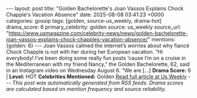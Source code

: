 --- layout: post title: "Golden Bachelorette's Joan Vassos Explains Chock Chapple's Vacation Absence" date: 2025-08-08 03:41:23 +0000 categories: gossip tags: [golden, source-us_weekly, drama-hot] drama_score: 6 primary_celebrity: golden source: us_weekly source_url: "https://www.usmagazine.com/celebrity-news/news/golden-bachelorette-joan-vassos-explains-chock-chapples-vacation-absence/" mentions: {golden: 6} --- Joan Vassos calmed the internet’s worries about why fiancé Chock Chapple is not with her during her European vacation. “Hi everybody! I’ve been doing some really fun posts ‘cause I’m on a cruise in the Mediterranean with my friend Nancy,” the Golden Bachelorette, 62, said in an Instagram video on Wednesday August 6. “We are […] **Drama Score:** 6 | **Level:** HOT **Celebrities Mentioned:** Golden [Read full article at Us Weekly](https://www.usmagazine.com/celebrity-news/news/golden-bachelorette-joan-vassos-explains-chock-chapples-vacation-absence/) --- *This post was automatically generated from RSS feeds. Drama scores are calculated based on mention frequency and source reliability.*